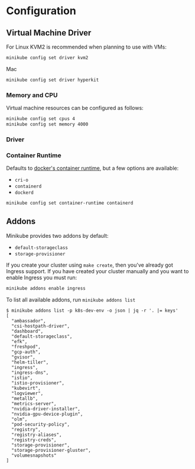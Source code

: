 # Configuration
## Virtual Machine Driver
For Linux KVM2 is recommended when planning to use with VMs:
```bash
minikube config set driver kvm2
```
Mac
```bash
minikube config set driver hyperkit
```
### Memory and CPU
Virtual machine resources can be configured as follows:
```bash
minikube config set cpus 4
minikube config set memory 4000
```

[//]: # (Averiguar bien que es el driver y como interactua con minikube y las VMs)

### Driver 
### Container Runtime
Defaults to [docker's container runtime](https://www.docker.com/products/container-runtime), but a few options are available:
* `cri-o`
* `containerd`
* `dockerd`

```bash
minikube config set container-runtime containerd
```

## Addons
Minikube provides two addons by default:
* `default-storageclass`
* `storage-provisioner`

If you create your cluster using `make create`, then you've already got Ingress support. If you have created your cluster manually and you want to enable Ingress you must run:
```bash
minikube addons enable ingress
```
To list all available addons, run `minikube addons list`
```
$ minikube addons list -p k8s-dev-env -o json | jq -r '. |= keys'
[
  "ambassador",
  "csi-hostpath-driver",
  "dashboard",
  "default-storageclass",
  "efk",
  "freshpod",
  "gcp-auth",
  "gvisor",
  "helm-tiller",
  "ingress",
  "ingress-dns",
  "istio",
  "istio-provisioner",
  "kubevirt",
  "logviewer",
  "metallb",
  "metrics-server",
  "nvidia-driver-installer",
  "nvidia-gpu-device-plugin",
  "olm",
  "pod-security-policy",
  "registry",
  "registry-aliases",
  "registry-creds",
  "storage-provisioner",
  "storage-provisioner-gluster",
  "volumesnapshots"
]
```